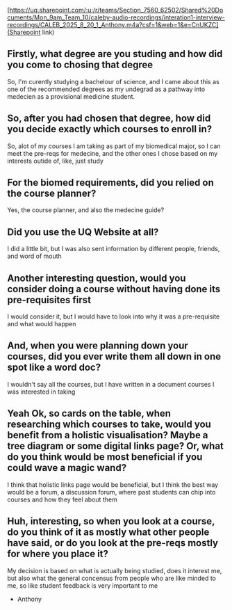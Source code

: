 [https://uq.sharepoint.com/:u:/r/teams/Section_7560_62502/Shared%20Documents/Mon_9am_Team_10/caleby-audio-recordings/interation1-interview-recordings/CALEB_2025_8_20_1_Anthony.m4a?csf=1&web=1&e=CnUKZC](Sharepoint link)

## Firstly, what degree are you studing and how did you come to chosing that degree
So, I'm curently studying a bachelour of science, and I came about this as one of the recommended degrees as my undegrad as a pathway into medecien as a provisional medicine student.

## So, after you had chosen that degree, how did you decide exactly which courses to enroll in?
So, alot of my courses I am taking as part of my biomedical major, so I can meet the pre-reqs for medecine, and the other ones I chose based on my interests outide of, like, just study

## For the biomed requirements, did you relied on the course planner?
Yes, the course planner, and also the medecine guide?

## Did you use the UQ Website at all?
I did a little bit, but I was also sent information by different people, friends, and word of mouth

## Another interesting question, would you consider doing a course without having done its pre-requisites first
I would consider it, but I would have to look into why it was a pre-requisite and what would happen

## And, when you were planning down your courses, did you ever write them all down in one spot like a word doc?
I wouldn't say all the courses, but I have written in a document courses I was interested in taking

## Yeah Ok, so cards on the table, when researching which courses to take, would you benefit from a holistic visualisation? Maybe a tree diagram or some digital links page? Or, what do you think would be most beneficial if you could wave a magic wand?
I think that holistic links page would be beneficial, but I think the best way would be a forum, a discussion forum, where past students can chip into courses and how they feel about them

## Huh, interesting, so when you look at a course, do you think of it as mostly what other people have said, or do you look at the pre-reqs mostly for where you place it?
My decision is based on what is actually being studied, does it interest me, but also what the general concensus from people who are like minded to me, so like student feedback is very important to me

- Anthony
